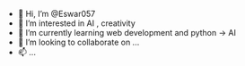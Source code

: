 - 👋 Hi, I’m @Eswar057
- 👀 I’m interested in AI , creativity
- 🌱 I’m currently learning web development and python -> AI
- 💞️ I’m looking to collaborate on ...
- 📫 ...

<!---
Eswar057/Eswar057 is a ✨ special ✨ repository because its `README.md` (this file) appears on your GitHub profile.
You can click the Preview link to take a look at your changes.
--->
